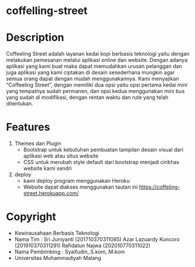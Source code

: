 # coffelling-street

# Description
Coffeeling Street adalah layanan kedai kopi berbasis 
teknologi yaitu dengan melakukan pemesanan melalui aplikasi online 
dan website. Dengan adanya aplikasi yang kami buat maka dapat 
memudahkan urusan pelanggan dan juga aplikasi yang kami ciptakan di 
desain sesederhana mungkin agar semua orang dapat dengan mudah 
menggunakannya.
Kami menyajikan “Coffeeling Street”, dengan memiliki dua opsi yaitu opsi pertama kedai mini yang tempatnya sudah permanen, dan opsi kedua menggunakan mini bus yang sudah di modifikasi, dengan rentan waktu dan rute yang telah ditentukan.

# Features
1. Themes dan Plugin
    - Bootstrap untuk kebutuhan pembuatan tampilan desain visual dari aplikasi web atau situs website
    - CSS untuk merubah style default dari bootstrap menjadi cirikhas website kami sendri
2. deploy
    - kami deploy program menggunakan Heroku
    - Website dapat diakses menggunakan tautan ini https://coffeling-street.herokuapp.com/
 
# Copyright
- Kewirausahaan Berbasis Teknologi
- Nama Tim :
      Sri Juniyanti (201710370311085)
      Azar Lazuardy Kuncoro (201910370311291)
      Rafidatun Najwa (202010770311022)
- Nama Pembimbing : 
      Syaifudin,.S.kom,.M.kom
- Universitas Muhammadiyah Malang
